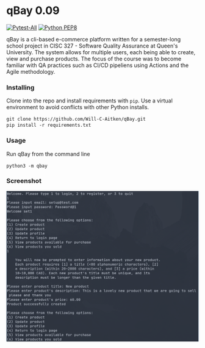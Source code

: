 # qBay 0.09

[![Pytest-All](https://github.com/Will-C-Aitken/qBay/actions/workflows/pytest.yml/badge.svg)](https://github.com/Will-C-Aitken/qBay/actions/workflows/pytest.yml)
[![Python PEP8](https://github.com/Will-C-Aitken/qBay/actions/workflows/style_check.yml/badge.svg)](https://github.com/Will-C-Aitken/qBay/actions/workflows/style_check.yml)

qBay is a cli-based e-commerce platform written for a semester-long school project in CISC 327 - Software Quality Assurance at Queen's University. The system allows for multiple users, each being able to create, view and purchase products. The focus of the course was to become familiar with QA practices such as CI/CD pipeliens using Actions and the Agile methodology.

### Installing

Clone into the repo and install requirements with `pip`. Use a virtual environment to avoid conflicts with other Python installs.

```
git clone https://github.com/Will-C-Aitken/qBay.git
pip install -r requirements.txt
```

### Usage

Run qBay from the command line

```
python3 -m qbay
```

### Screenshot

![Screenshot](https://github.com/Will-C-Aitken/qBay/blob/main/docs/screenshot.png?raw=true "Screenshot")
